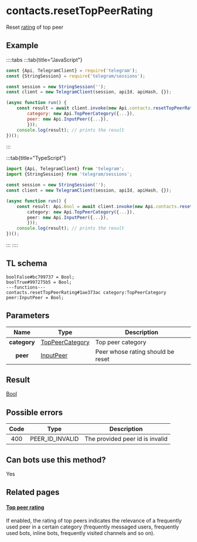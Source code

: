 # contacts.resetTopPeerRating

Reset [rating](https://core.telegram.org/api/top-rating) of top peer

## Example

::::tabs
:::tab{title="JavaScript"}

```js
const {Api, TelegramClient} = require('telegram');
const {StringSession} = require('telegram/sessions');

const session = new StringSession('');
const client = new TelegramClient(session, apiId, apiHash, {});

(async function run() {
    const result = await client.invoke(new Api.contacts.resetTopPeerRating({
		category: new Api.TopPeerCategory({...}),
		peer: new Api.InputPeer({...}),
		}));
    console.log(result); // prints the result
})();

```

:::

:::tab{title="TypeScript"}

```ts
import {Api, TelegramClient} from 'telegram';
import {StringSession} from 'telegram/sessions';

const session = new StringSession('');
const client = new TelegramClient(session, apiId, apiHash, {});

(async function run() {
    const result: Api.Bool = await client.invoke(new Api.contacts.resetTopPeerRating({
		category: new Api.TopPeerCategory({...}),
		peer: new Api.InputPeer({...}),
		}));
    console.log(result); // prints the result
})();

```

:::
::::

## TL schema

```
boolFalse#bc799737 = Bool;
boolTrue#997275b5 = Bool;
---functions---
contacts.resetTopPeerRating#1ae373ac category:TopPeerCategory peer:InputPeer = Bool;
```

## Parameters

|     Name     | Type                                                              | Description                       |
| :----------: | ----------------------------------------------------------------- | --------------------------------- |
| **category** | [TopPeerCategory](https://core.telegram.org/type/TopPeerCategory) | Top peer category                 |
|   **peer**   | [InputPeer](https://core.telegram.org/type/InputPeer)             | Peer whose rating should be reset |

## Result

[Bool](https://core.telegram.org/type/Bool)

## Possible errors

| Code | Type            | Description                     |
| :--: | --------------- | ------------------------------- |
| 400  | PEER_ID_INVALID | The provided peer id is invalid |

## Can bots use this method?

Yes

## Related pages

#### [Top peer rating](https://core.telegram.org/api/top-rating)

If enabled, the rating of top peers indicates the relevance of a frequently used peer in a certain category (frequently messaged users, frequently used bots, inline bots, frequently visited channels and so on).
